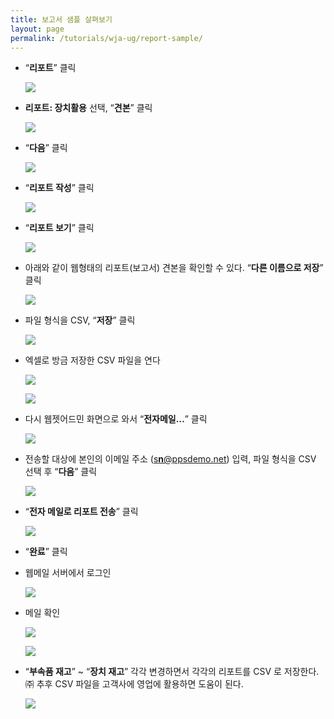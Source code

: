 ```yaml
---
title: 보고서 샘플 살펴보기
layout: page
permalink: /tutorials/wja-ug/report-sample/
---
```

  * &#8220;**리포트**&#8221; 클릭

	![](http://soonmo.github.io/images/wja-ug-246.jpg)

  * **리포트: 장치활용** 선택, “**견본**” 클릭

	![](http://soonmo.github.io/images/wja-ug-247.jpg)

  * &#8220;**다음**&#8221; 클릭

	![](http://soonmo.github.io/images/wja-ug-248.jpg)

  * &#8220;**리포트 작성**&#8221; 클릭

	![](http://soonmo.github.io/images/wja-ug-249.jpg)

  * &#8220;**리포트 보기**&#8221; 클릭

	![](http://soonmo.github.io/images/wja-ug-250.jpg)

  * 아래와 같이 웹형태의 리포트(보고서) 견본을 확인할 수 있다. “**다른 이름으로 저장**” 클릭

	![](http://soonmo.github.io/images/wja-ug-251.jpg)

  * 파일 형식을 CSV, “**저장**” 클릭

	![](http://soonmo.github.io/images/wja-ug-252.jpg)

  * 엑셀로 방금 저장한 CSV 파일을 연다

	![](http://soonmo.github.io/images/wja-ug-253.jpg)

	![](http://soonmo.github.io/images/wja-ug-254.jpg)

  * 다시 웹젯어드민 화면으로 와서 “**전자메일…**” 클릭

	![](http://soonmo.github.io/images/wja-ug-255.jpg)
    
  * 전송할 대상에 본인의 이메일 주소 ([s**n**@ppsdemo.net](mailto:sn@ppsdemo.net)) 입력, 파일 형식을 CSV 선택 후 “**다음**” 클릭

	![](http://soonmo.github.io/images/wja-ug-256.jpg)

  * &#8220;**전자 메일로 리포트 전송**&#8221; 클릭

	![](http://soonmo.github.io/images/wja-ug-257.jpg)

  * &#8220;**완료**&#8221; 클릭
  * 웹메일 서버에서 로그인

	![](http://soonmo.github.io/images/wja-ug-258.jpg)

  * 메일 확인

	![](http://soonmo.github.io/images/wja-ug-259.jpg)
    
    ![](http://soonmo.github.io/images/wja-ug-260.jpg)

  * “**부속품 재고**” ~ “**장치 재고**” 각각 변경하면서 각각의 리포트를 CSV 로 저장한다. ㈜ 추후 CSV 파일을 고객사에 영업에 활용하면 도움이 된다.

	![](http://soonmo.github.io/images/wja-ug-261.jpg)